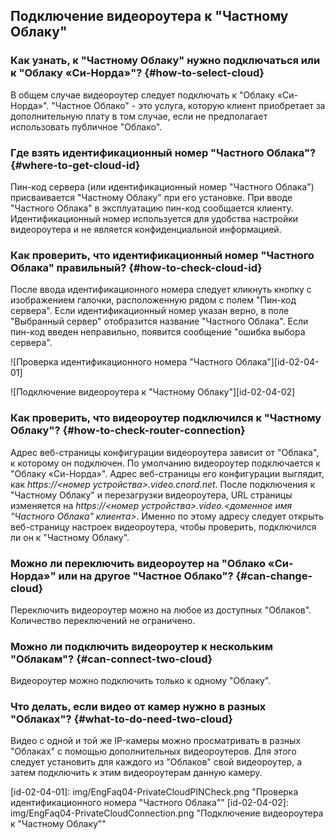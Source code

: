 ## Подключение видеороутера к "Частному Облаку"

### Как узнать, к "Частному Облаку" нужно подключаться или к "Облаку «Си-Норда»"? {#how-to-select-cloud}

В общем случае видеороутер следует подключать к "Облаку «Си-Норда»". "Частное Облако" - это услуга, которую клиент приобретает за дополнительную плату в том случае, если не предполагает использовать публичное "Облако". 

### Где взять идентификационный номер "Частного Облака"? {#where-to-get-cloud-id}

Пин-код сервера (или идентификационный номер "Частного Облака") присваивается "Частному Облаку" при его установке. При вводе "Частного Облака" в эксплуатацию пин-код сообщается клиенту. Идентификационный номер используется для удобства настройки видеороутера и не является конфиденциальной информацией.

### Как проверить, что идентификационный номер "Частного Облака" правильный? {#how-to-check-cloud-id}

После ввода идентификационного номера следует кликнуть кнопку с изображением галочки, расположенную рядом с полем "Пин-код сервера". Если идентификационный номер указан верно, в поле "Выбранный сервер" отобразится название "Частного Облака". Если пин-код введен неправильно, появится сообщение "ошибка выбора сервера".

![Проверка идентификационного номера "Частного Облака"][id-02-04-01]

![Подключение видеороутера к "Частному Облаку"][id-02-04-02]

### Как проверить, что видеороутер подключился к "Частному Облаку"? {#how-to-check-router-connection}

Адрес веб-страницы конфигурации видеороутера зависит от "Облака", к которому он подключен. По умолчанию видеороутер подключается к "Облаку «Си-Норда»". Адрес веб-страницы  его конфигурации выглядит, как *https://\<номер устройства\>.video.cnord.net*. После подключения к "Частному Облаку" и перезагрузки видеороутера, URL страницы изменяется на *https://\<номер устройства\>.video.\<доменное имя "Частного Облака" клиента\>*. Именно по этому адресу следует открыть веб-страницу настроек видеороутера, чтобы проверить, подключился ли он к "Частному Облаку". 

### Можно ли переключить видеороутер на "Облако «Си-Норда»" или на другое "Частное Облако"? {#can-change-cloud}

Переключить видеороутер можно на любое из доступных "Облаков". Количество переключений не ограничено.

### Можно ли подключить видеороутер к нескольким "Облакам"? {#can-connect-two-cloud}

Видеороутер можно подключить только к одному "Облаку".

### Что делать, если видео от камер нужно в разных "Облаках"? {#what-to-do-need-two-cloud}

Видео с одной и той же IP-камеры можно просматривать в разных "Облаках" с помощью дополнительных видеороутеров. Для этого следует установить для каждого из "Облаков" свой видеороутер, а затем подключить к этим видеороутерам данную камеру.

[id-02-04-01]: img/EngFaq04-PrivateCloudPINCheck.png "Проверка идентификационного номера "Частного Облака""
[id-02-04-02]: img/EngFaq04-PrivateCloudConnection.png "Подключение видеороутера к "Частному Облаку""
